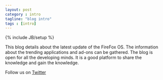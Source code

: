 ```yaml
---
layout: post
category : intro
tagline: "blog intro"
tags : [intro]
---
```

{% include JB/setup %}

This blog details about the latest update of the FireFox OS. The information about the trending applications and ad-ons can be gathered.
The blog is open for all the developing minds. It is a good platform to share the knowledge and gain the knowledge.

Follow us on [Twitter](https://twitter.com/fxoshandbook)

